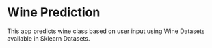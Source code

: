 # Wine Prediction
 This app predicts wine class based on user input using Wine Datasets available in Sklearn Datasets.
